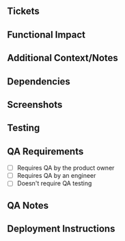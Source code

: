 <!--
- See https://levelgoals.atlassian.net/wiki/spaces/ENGINEERIN/pages/703496193/Pull+Requests for additional info.
- Enter "N/A" in any sections that aren't applicable.
-->

## Tickets


## Functional Impact


## Additional Context/Notes


## Dependencies


## Screenshots


## Testing


## QA Requirements
- [ ] Requires QA by the product owner
- [ ] Requires QA by an engineer
- [ ] Doesn't require QA testing

## QA Notes


## Deployment Instructions


<!-- Best Practices Checklist
- Change is backward compatible
- Input is validated
- Logging is included
- Code is idempotent
- Significant UI changes were tested on supported screen sizes and browsers
- Self-review is complete
-->
